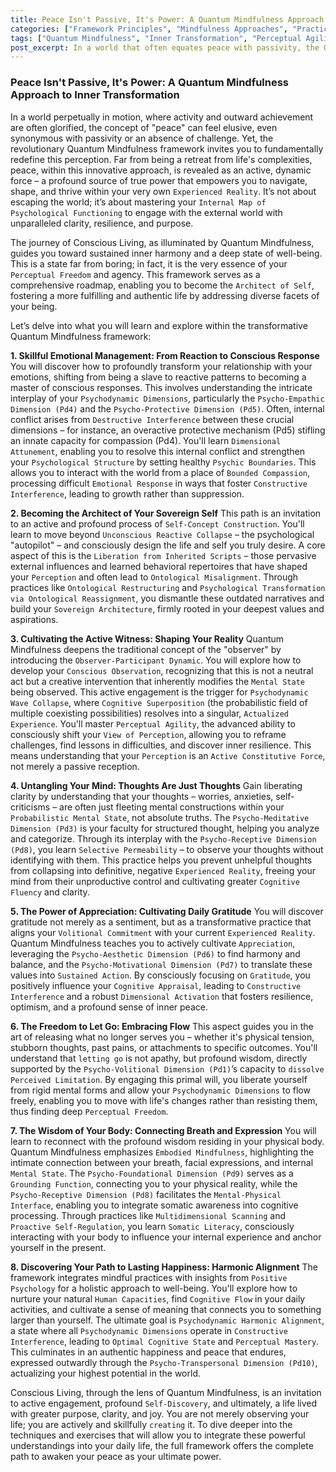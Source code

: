 ```yaml
---
title: Peace Isn't Passive, It's Power: A Quantum Mindfulness Approach to Inner Transformation
categories: ["Framework Principles", "Mindfulness Approaches", "Practices"]
tags: ["Quantum Mindfulness", "Inner Transformation", "Perceptual Agility", "Emotional Regulation", "Self-Mastery", "Conscious Living", "Psychodynamic Dimensions"]
post_excerpt: In a world that often equates peace with passivity, the Quantum Mindfulness framework redefines it as a dynamic, active force for profound inner transformation. This approach empowers you to become the architect of your own reality, skillfully navigating your internal landscape to cultivate lasting harmony and authentic power. Discover how conscious engagement with your psychodynamic dimensions can lead to unparalleled clarity, resilience, and purpose.
---
```


### Peace Isn't Passive, It's Power: A Quantum Mindfulness Approach to Inner Transformation

In a world perpetually in motion, where activity and outward achievement are often glorified, the concept of "peace" can feel elusive, even synonymous with passivity or an absence of challenge. Yet, the revolutionary Quantum Mindfulness framework invites you to fundamentally redefine this perception. Far from being a retreat from life's complexities, peace, within this innovative approach, is revealed as an active, dynamic force – a profound source of true power that empowers you to navigate, shape, and thrive within your very own `Experienced Reality`. It’s not about escaping the world; it’s about mastering your `Internal Map of Psychological Functioning` to engage with the external world with unparalleled clarity, resilience, and purpose.

The journey of Conscious Living, as illuminated by Quantum Mindfulness, guides you toward sustained inner harmony and a deep state of well-being. This is a state far from boring; in fact, it is the very essence of your `Perceptual Freedom` and agency. This framework serves as a comprehensive roadmap, enabling you to become the `Architect of Self`, fostering a more fulfilling and authentic life by addressing diverse facets of your being.

Let’s delve into what you will learn and explore within the transformative Quantum Mindfulness framework:

**1. Skillful Emotional Management: From Reaction to Conscious Response**
You will discover how to profoundly transform your relationship with your emotions, shifting from being a slave to reactive patterns to becoming a master of conscious responses. This involves understanding the intricate interplay of your `Psychodynamic Dimensions`, particularly the `Psycho-Empathic Dimension (Pd4)` and the `Psycho-Protective Dimension (Pd5)`. Often, internal conflict arises from `Destructive Interference` between these crucial dimensions – for instance, an overactive protective mechanism (Pd5) stifling an innate capacity for compassion (Pd4). You'll learn `Dimensional Attunement`, enabling you to resolve this internal conflict and strengthen your `Psychological Structure` by setting healthy `Psychic Boundaries`. This allows you to interact with the world from a place of `Bounded Compassion`, processing difficult `Emotional Response` in ways that foster `Constructive Interference`, leading to growth rather than suppression.

**2. Becoming the Architect of Your Sovereign Self**
This path is an invitation to an active and profound process of `Self-Concept Construction`. You'll learn to move beyond `Unconscious Reactive Collapse` – the psychological "autopilot" – and consciously design the life and self you truly desire. A core aspect of this is the `Liberation from Inherited Scripts` – those pervasive external influences and learned behavioral repertoires that have shaped your `Perception` and often lead to `Ontological Misalignment`. Through practices like `Ontological Restructuring` and `Psychological Transformation via Ontological Reassignment`, you dismantle these outdated narratives and build your `Sovereign Architecture`, firmly rooted in your deepest values and aspirations.

**3. Cultivating the Active Witness: Shaping Your Reality**
Quantum Mindfulness deepens the traditional concept of the "observer" by introducing the `Observer-Participant Dynamic`. You will explore how to develop your `Conscious Observation`, recognizing that this is not a neutral act but a creative intervention that inherently modifies the `Mental State` being observed. This active engagement is the trigger for `Psychodynamic Wave Collapse`, where `Cognitive Superposition` (the probabilistic field of multiple coexisting possibilities) resolves into a singular, `Actualized Experience`. You'll master `Perceptual Agility`, the advanced ability to consciously shift your `View of Perception`, allowing you to reframe challenges, find lessons in difficulties, and discover inner resilience. This means understanding that your `Perception` is an `Active Constitutive Force`, not merely a passive reception.

**4. Untangling Your Mind: Thoughts Are Just Thoughts**
Gain liberating clarity by understanding that your thoughts – worries, anxieties, self-criticisms – are often just fleeting mental constructions within your `Probabilistic Mental State`, not absolute truths. The `Psycho-Meditative Dimension (Pd3)` is your faculty for structured thought, helping you analyze and categorize. Through its interplay with the `Psycho-Receptive Dimension (Pd8)`, you learn `Selective Permeability` – to observe your thoughts without identifying with them. This practice helps you prevent unhelpful thoughts from collapsing into definitive, negative `Experienced Reality`, freeing your mind from their unproductive control and cultivating greater `Cognitive Fluency` and clarity.

**5. The Power of Appreciation: Cultivating Daily Gratitude**
You will discover gratitude not merely as a sentiment, but as a transformative practice that aligns your `Volitional Commitment` with your current `Experienced Reality`. Quantum Mindfulness teaches you to actively cultivate `Appreciation`, leveraging the `Psycho-Aesthetic Dimension (Pd6)` to find harmony and balance, and the `Psycho-Motivational Dimension (Pd7)` to translate these values into `Sustained Action`. By consciously focusing on `Gratitude`, you positively influence your `Cognitive Appraisal`, leading to `Constructive Interference` and a robust `Dimensional Activation` that fosters resilience, optimism, and a profound sense of inner peace.

**6. The Freedom to Let Go: Embracing Flow**
This aspect guides you in the art of releasing what no longer serves you – whether it's physical tension, stubborn thoughts, past pains, or attachments to specific outcomes. You'll understand that `letting go` is not apathy, but profound wisdom, directly supported by the `Psycho-Volitional Dimension (Pd1)`’s capacity to `dissolve Perceived Limitation`. By engaging this primal will, you liberate yourself from rigid mental forms and allow your `Psychodynamic Dimensions` to flow freely, enabling you to move with life's changes rather than resisting them, thus finding deep `Perceptual Freedom`.

**7. The Wisdom of Your Body: Connecting Breath and Expression**
You will learn to reconnect with the profound wisdom residing in your physical body. Quantum Mindfulness emphasizes `Embodied Mindfulness`, highlighting the intimate connection between your breath, facial expressions, and internal `Mental State`. The `Psycho-Foundational Dimension (Pd9)` serves as a `Grounding Function`, connecting you to your physical reality, while the `Psycho-Receptive Dimension (Pd8)` facilitates the `Mental-Physical Interface`, enabling you to integrate somatic awareness into cognitive processing. Through practices like `Multidimensional Scanning` and `Proactive Self-Regulation`, you learn `Somatic Literacy`, consciously interacting with your body to influence your internal experience and anchor yourself in the present.

**8. Discovering Your Path to Lasting Happiness: Harmonic Alignment**
The framework integrates mindful practices with insights from `Positive Psychology` for a holistic approach to well-being. You'll explore how to nurture your natural `Human Capacities`, find `Cognitive Flow` in your daily activities, and cultivate a sense of meaning that connects you to something larger than yourself. The ultimate goal is `Psychodynamic Harmonic Alignment`, a state where all `Psychodynamic Dimensions` operate in `Constructive Interference`, leading to `Optimal Cognitive State` and `Perceptual Mastery`. This culminates in an authentic happiness and peace that endures, expressed outwardly through the `Psycho-Transpersonal Dimension (Pd10)`, actualizing your highest potential in the world.

Conscious Living, through the lens of Quantum Mindfulness, is an invitation to active engagement, profound `Self-Discovery`, and ultimately, a life lived with greater purpose, clarity, and joy. You are not merely observing your life; you are actively and skillfully `creating` it. To dive deeper into the techniques and exercises that will allow you to integrate these powerful understandings into your daily life, the full framework offers the complete path to awaken your peace as your ultimate power.